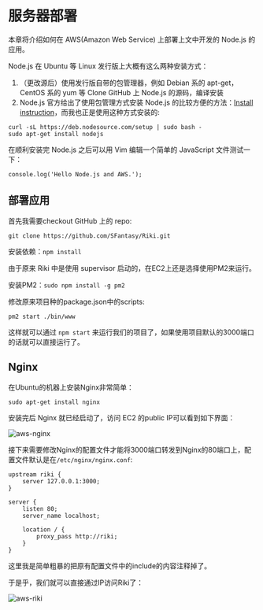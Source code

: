 # 服务器部署

本章将介绍如何在 AWS(Amazon Web Service) 上部署上文中开发的 Node.js 的应用。

Node.js 在 Ubuntu 等 Linux 发行版上大概有这么两种安装方式：

1. （更改源后）使用发行版自带的包管理器，例如 Debian 系的 apt-get，CentOS 系的 yum 等
Clone GitHub 上 Node.js 的源码，编译安装
2. Node.js 官方给出了使用包管理方式安装 Node.js 的比较方便的方法：[Install instruction](https://github.com/joyent/node/wiki/Installing-Node.js-via-package-manager#debian-and-ubuntu-based-linux-distributions)，而我也正是使用这种方式安装的:

```
curl -sL https://deb.nodesource.com/setup | sudo bash -
sudo apt-get install nodejs
```

在顺利安装完 Node.js 之后可以用 Vim 编辑一个简单的 JavaScript 文件测试一下：

```
console.log('Hello Node.js and AWS.');
```

## 部署应用

首先我需要checkout GitHub 上的 repo:

```
git clone https://github.com/SFantasy/Riki.git
```

安装依赖：`npm install`

由于原来 Riki 中是使用 supervisor 启动的，在EC2上还是选择使用PM2来运行。

安装PM2：`sudo npm install -g pm2`

修改原来项目种的package.json中的scripts:

```
pm2 start ./bin/www
```

这样就可以通过 `npm start` 来运行我们的项目了，如果使用项目默认的3000端口的话就可以直接运行了。

## Nginx

在Ubuntu的机器上安装Nginx非常简单：

```
sudo apt-get install nginx
```

安装完后 Nginx 就已经启动了，访问 EC2 的public IP可以看到如下界面：

![aws-nginx](http://fantasyshao-blog.qiniudn.com/aws-nginx.png)

接下来需要修改Nginx的配置文件才能将3000端口转发到Nginx的80端口上，配置文件默认是在`/etc/nginx/nginx.conf`:

```
upstream riki {
    server 127.0.0.1:3000;
}

server {
    listen 80;
    server_name localhost;

    location / {
        proxy_pass http://riki;
    }
}
```

这里我是简单粗暴的把原有配置文件中的include的内容注释掉了。

于是乎，我们就可以直接通过IP访问Riki了：

![aws-riki](http://fantasyshao-blog.qiniudn.com/aws-riki-2.png)
